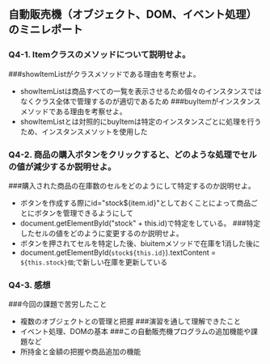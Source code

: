## 自動販売機（オブジェクト、DOM、イベント処理）のミニレポート
### Q4-1. Itemクラスのメソッドについて説明せよ。
###showItemListがクラスメソッドである理由を考察せよ。
* showItemListは商品すべての一覧を表示させるため個々のインスタンスではなくクラス全体で管理するのが適切であるため
###buyItemがインスタンスメソッドである理由を考察せよ。
* showItemListとは対照的にbuyItemは特定のインスタンスごとに処理を行うため、インスタンスメソットを使用した

### Q4-2. 商品の購入ボタンをクリックすると、どのような処理でセルの値が減少するか説明せよ。
###購入された商品の在庫数のセルをどのようにして特定するのか説明せよ。
* ボタンを作成する際にid="stock${item.id}"としておくことによって商品ごとにボタンを管理できるようにして
* document.getElementById("stock" + this.id)で特定をしている。
###特定したセルの値をどのように変更するのか説明せよ。
* ボタンを押されてセルを特定した後、biuitemメソッドで在庫を1消した後に
* document.getElementById(`stock${this.id}`).textContent = `${this.stock}個`;で新しい在庫を更新している
### Q4-3. 感想
###今回の課題で苦労したこと
* 複数のオブジェクトとの管理と把握
###演習を通して理解できたこと
* イベント処理、DOMの基本 
###この自動販売機プログラムの追加機能や課題など
* 所持金と金額の把握や商品追加の機能
